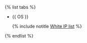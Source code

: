 {% list tabs %}

- {{ OS }}

  {% include notitle [White IP list](../../configure-white-ip.md) %}

{% endlist %}
